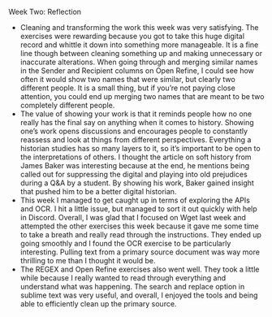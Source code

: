 Week Two:
Reflection
-	Cleaning and transforming the work this week was very satisfying. The exercises were rewarding because you got to take this huge digital record and whittle it down into something more manageable. It is a fine line though between cleaning something up and making unnecessary or inaccurate alterations. When going through and merging similar names in the Sender and Recipient columns on Open Refine, I could see how often it would show two names that were similar, but clearly two different people. It is a small thing, but if you’re not paying close attention, you could end up merging two names that are meant to be two completely different people. 
-	The value of showing your work is that it reminds people how no one really has the final say on anything when it comes to history. Showing one’s work opens discussions and encourages people to constantly reassess and look at things from different perspectives. Everything a historian studies has so many layers to it, so it’s important to be open to the interpretations of others. I thought the article on soft history from James Baker was interesting because at the end, he mentions being called out for suppressing the digital and playing into old prejudices during a Q&A by a student. By showing his work, Baker gained insight that pushed him to be a better digital historian. 
-	This week I managed to get caught up in terms of exploring the APIs and OCR. I hit a little issue, but managed to sort it out quickly with help in Discord. Overall, I was glad that I focused on Wget last week and attempted the other exercises this week because it gave me some time to take a breath and really read through the instructions. They ended up going smoothly and I found the OCR exercise to be particularly interesting. Pulling text from a primary source document was way more thrilling to me than I thought it would be. 
-	The REGEX and Open Refine exercises also went well. They took a little while because I really wanted to read through everything and understand what was happening. The search and replace option in sublime text was very useful, and overall, I enjoyed the tools and being able to efficiently clean up the primary source. 
